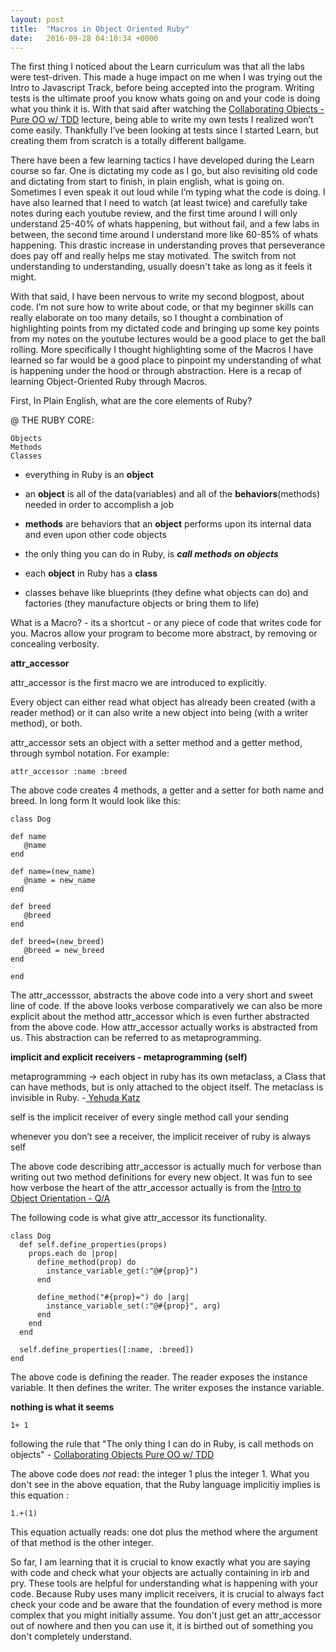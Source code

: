 ```yaml
---
layout: post
title:  "Macros in Object Oriented Ruby"
date:   2016-09-28 04:10:34 +0000
---
```



The first thing I noticed about the Learn curriculum was that all the labs were test-driven. This made a huge impact on me when I was trying out the Intro to Javascript Track, before being accepted into the program. Writing tests is the ultimate proof you know whats going on and your code is doing what you think it is. With that said after watching the [Collaborating Objects - Pure OO w/ TDD](https://www.youtube.com/watch?v=iYcQ693LXck) lecture, being able to write my own tests I realized won’t come easily. Thankfully I’ve been looking at tests since I started Learn, but creating them from scratch is a totally different ballgame. 

There have been a few learning tactics I have developed during the Learn course so far. One is dictating my code as I go, but also revisiting old code and dictating from start to finish, in plain english, what is going on. Sometimes I even speak it out loud while I’m typing what the code is doing. I have also learned that I need to watch (at least twice) and carefully take notes during each youtube review, and the first time around I will only understand 25-40% of whats happening, but without fail, and a few labs in between, the second time around I understand more like 60-85% of whats happening. This drastic increase in understanding proves that perseverance does pay off and really helps me stay motivated. The switch from not understanding to understanding, usually doesn't take as long as it feels it might. 

With that said, I have been nervous to write my second blogpost, about code. I’m not sure how to write about code, or that my beginner skills can really elaborate on too many details, so I thought a combination of highlighting points from my dictated code and bringing up some key points from my notes on the youtube lectures would be a good place to get the ball rolling. More specifically I thought highlighting some of the Macros I have learned so far would be a good place to pinpoint my understanding of what is happening under the hood or through abstraction. Here is a recap of learning Object-Oriented Ruby through Macros.

First, In Plain English, what are the core elements of Ruby? 

@ THE RUBY CORE:

	Objects
	Methods
	Classes

- everything in Ruby is an **object**
- an **object** is all of the data(variables) and all of the **behaviors**(methods) needed in order to accomplish a job

- **methods** are behaviors that an **object** performs upon its internal data and even upon other code objects
- the only thing you can do in Ruby, is ***call methods on objects***

- each **object** in Ruby has a **class**
- classes behave like blueprints (they define what objects can do) and factories (they manufacture objects or bring them to life)


What is a Macro? - its a shortcut - or any piece of code that writes code for you. Macros allow your program to become more abstract, by removing or concealing verbosity.

**attr_accessor**

attr_accessor is the first macro we are introduced to explicitly. 

Every object can either read what object has already been created (with a reader method) or it can also write a new object into being (with a writer method), or both.

attr_accessor sets an object with a setter method and a getter method, through symbol notation. For example:

```
attr_accessor :name :breed
```

The above code creates 4 methods, a getter and a setter for both name and breed. In long form It would look like this:

```
class Dog

def name
   @name
end

def name=(new_name)
   @name = new_name
end

def breed
   @breed
end

def breed=(new_breed)
   @breed = new_breed
end

end
```

The attr_accesssor, abstracts the above code into a very short and sweet line of code. If the above looks verbose comparatively we can also be more explicit about the method attr_accessor which is even further abstracted from the above code. How attr_accessor actually works is abstracted from us. This abstraction can be referred to as metaprogramming.

**implicit and explicit receivers - metaprogramming (self)**

metaprogramming -> each object in ruby has its own metaclass, a Class that can have methods, but is only attached to the object itself. The metaclass is invisible in Ruby. -[ Yehuda Katz](http://yehudakatz.com/2009/11/15/metaprogramming-in-ruby-its-all-about-the-self/)

self is the implicit receiver of every single method call your sending

whenever you don’t see a receiver, the implicit receiver of ruby is always self

The above code describing attr_accessor is actually much for verbose than writing out two method definitions for every new object.  It was fun to see how verbose the heart of the attr_accessor actually is from the [Intro to Object Orientation - Q/A](https://www.youtube.com/watch?v=ab11lJJKm8M)

The following code is what give attr_accessor its functionality.

```
class Dog
  def self.define_properties(props)
    props.each do |prop|
      define_method(prop) do 
        instance_variable_get(:"@#{prop}")
      end

      define_method("#{prop}=") do |arg|
        instance_variable_set(:"@#{prop}", arg)
      end
    end
  end

  self.define_properties([:name, :breed])
end
```

The above code is defining the reader. The reader exposes the instance variable. It then defines the writer. The writer exposes the instance variable. 

**nothing is what it seems**

```
1+ 1
```

following the rule that "The only thing I can do in Ruby, is call methods on objects" - [Collaborating Objects Pure OO w/ TDD](https://www.youtube.com/watch?v=iYcQ693LXck)

The above code does *not* read: the integer 1 plus the integer 1. What you don't see in the above equation, that the Ruby language implicitiy implies is this equation :

```
1.+(1)
```

This equation actually reads: one dot plus the method where the argument of that method is the other integer.

So far, I am learning that it is crucial to know exactly what you are saying with code and check what your objects are actually containing in irb and pry. These tools are helpful for understanding what is happening with your code. Because Ruby uses many implicit receivers, it is crucial to always fact check your code and be aware that the foundation of every method is more complex that you might initially assume. You don't just get an attr_accessor out of nowhere and then you can use it, it is birthed out of something you don't completely understand. 
